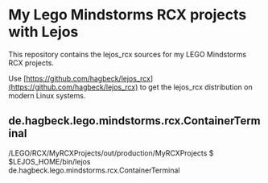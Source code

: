 # My Lego Mindstorms RCX projects with Lejos

This repository contains the lejos_rcx sources for my LEGO Mindstorms RCX projects.

Use [https://github.com/hagbeck/lejos_rcx](https://github.com/hagbeck/lejos_rcx) to get the lejos_rcx distribution on modern Linux systems.

## de.hagbeck.lego.mindstorms.rcx.ContainerTerminal

/LEGO/RCX/MyRCXProjects/out/production/MyRCXProjects $ $LEJOS_HOME/bin/lejos de.hagbeck.lego.mindstorms.rcx.ContainerTerminal
